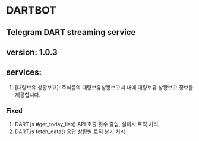 # DARTBOT
## Telegram DART streaming service 
## version: 1.0.3
## services: 
 1. [대량보유 상황보고]: 주식등의 대량보유상황보고서 내에 대량보유 상황보고 정보를 제공합니다.
### Fixed
 1. DART.js #get_today_list() API 호출 횟수 줄임, 실패시 로직 처리
 2. DART.js fetch_data() 응답 상황별 로직 분기 처리
